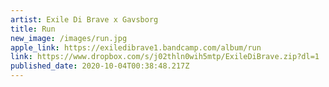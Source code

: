 ```yaml
---
artist: Exile Di Brave x Gavsborg
title: Run
new_image: /images/run.jpg
apple_link: https://exiledibrave1.bandcamp.com/album/run
link: https://www.dropbox.com/s/j02thln0wih5mtp/ExileDiBrave.zip?dl=1
published_date: 2020-10-04T00:38:48.217Z
---
```

